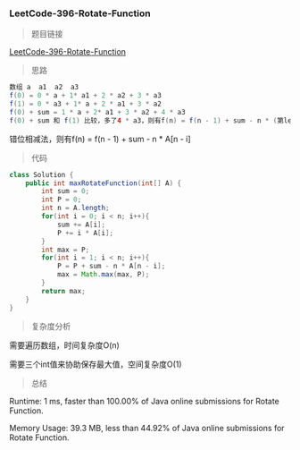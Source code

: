 ### LeetCode-396-Rotate-Function

> 题目链接

[LeetCode-396-Rotate-Function](https://leetcode.com/problems/rotate-function/)

> 思路

```java
数组 a  a1  a2  a3
f(0) = 0 * a + 1* a1 + 2 * a2 + 3 * a3
f(1) = 0 * a3 + 1* a + 2 * a1 + 3 * a2
f(0) + sum = 1 * a + 2* a1 + 3 * a2 + 4 * a3
f(0) + sum 和 f(1) 比较，多了4 * a3，则有f(n) = f(n - 1) + sum - n * (第length - n和元素) 
```

错位相减法，则有f(n) = f(n - 1) + sum - n * A[n - i]

> 代码

```java
class Solution {
    public int maxRotateFunction(int[] A) {
        int sum = 0;
        int P = 0;
        int n = A.length;
        for(int i = 0; i < n; i++){
            sum += A[i];
            P += i * A[i];
        }
        int max = P;
        for(int i = 1; i < n; i++){
            P = P + sum - n * A[n - i];
            max = Math.max(max, P);
        }
        return max;
    }
}
```

> 复杂度分析

需要遍历数组，时间复杂度O(n)

需要三个int值来协助保存最大值，空间复杂度O(1)

> 总结

Runtime: 1 ms, faster than 100.00% of Java online submissions for Rotate Function.

Memory Usage: 39.3 MB, less than 44.92% of Java online submissions for Rotate Function.
